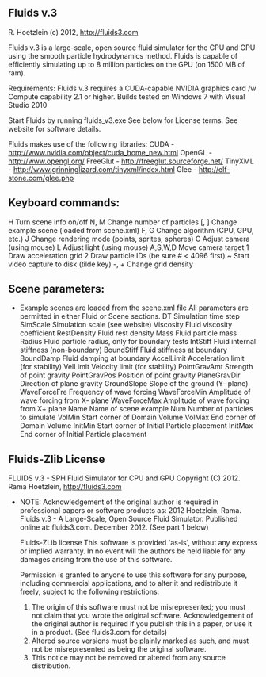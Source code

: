 
Fluids v.3
----------
R. Hoetzlein (c) 2012, http://fluids3.com

Fluids v.3 is a large-scale, open source fluid simulator for the CPU and GPU 
using the smooth particle hydrodynamics method. 
Fluids is capable of efficiently simulating 
up to 8 million particles on the GPU (on 1500 MB of ram).

Requirements:
Fluids v.3 requires a CUDA-capable NVIDIA graphics card /w Compute capability 2.1 or higher. 
Builds tested on Windows 7 with Visual Studio 2010

Start Fluids by running fluids_v3.exe
See below for License terms.
See website for software details.

Fluids makes use of the following libraries:
 CUDA - http://www.nvidia.com/object/cuda_home_new.html
 OpenGL - http://www.opengl.org/
 FreeGlut - http://freeglut.sourceforge.net/
 TinyXML - http://www.grinninglizard.com/tinyxml/index.html
 Glee - http://elf-stone.com/glee.php

Keyboard commands:
------------------
H		Turn scene info on/off
N, M		Change number of particles
[, ]		Change example scene (loaded from scene.xml)
F, G		Change algorithm (CPU, GPU, etc.)
J		Change rendering mode (points, sprites, spheres)
C		Adjust camera (using mouse)
L		Adjust light (using mouse)
A,S,W,D	Move camera target
1		Draw acceleration grid
2		Draw particle IDs (be sure # < 4096 first)
~		Start video capture to disk (tilde key)
-, +		Change grid density

Scene parameters:
-----------------
* Example scenes are loaded from the scene.xml file
All parameters are permitted in either Fluid or Scene sections.
DT			Simulation time step
SimScale		Simulation scale (see website)
Viscosity		Fluid viscosity coefficient
RestDensity	Fluid rest density
Mass			Fluid particle mass
Radius		Fluid particle radius, only for boundary tests
IntStiff		Fluid internal stiffness (non-boundary)
BoundStiff		Fluid stiffness at boundary
BoundDamp		Fluid damping at boundary
AccelLimit		Acceleration limit (for stability)
VelLimit		Velocity limit (for stability)
PointGravAmt	Strength of point gravity
PointGravPos	Position of point gravity
PlaneGravDir	Direction of plane gravity
GroundSlope	Slope of the ground (Y- plane)
WaveForceFre	Frequency of wave forcing
WaveForceMin	Amplitude of wave forcing from X- plane
WaveForceMax	Amplitude of wave forcing from X+ plane
Name			Name of scene example
Num			Number of particles to simulate
VolMin		Start corner of Domain Volume
VolMax		End corner of Domain Volume
InitMin		Start corner of Initial Particle placement
InitMax		End corner of Initial Particle placement


Fluids-Zlib License
-------------------
FLUIDS v.3 - SPH Fluid Simulator for CPU and GPU
Copyright (C) 2012. Rama Hoetzlein, http://fluids3.com

* NOTE: Acknowledgement of the original author is required in professional papers or software products as:
2012 Hoetzlein, Rama. Fluids v.3 - A Large-Scale, Open Source Fluid Simulator. Published online at: fluids3.com. December 2012.
(See part 1 below)

  Fluids-ZLib license 
  This software is provided 'as-is', without any express or implied
  warranty.  In no event will the authors be held liable for any damages
  arising from the use of this software.

  Permission is granted to anyone to use this software for any purpose,
  including commercial applications, and to alter it and redistribute it
  freely, subject to the following restrictions:

  1. The origin of this software must not be misrepresented; you must not
     claim that you wrote the original software. Acknowledgement of the
	 original author is required if you publish this in a paper, or use it
	 in a product. (See fluids3.com for details)
  2. Altered source versions must be plainly marked as such, and must not be
     misrepresented as being the original software.
  3. This notice may not be removed or altered from any source distribution.

